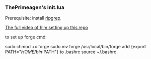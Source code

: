 ### ThePrimeagen's init.lua
Prerequisite: install [ripgrep](https://github.com/BurntSushi/ripgrep).

[The full video of him setting up this repo](https://www.youtube.com/watch?v=w7i4amO_zaE)

to set up forge cmd:

sudo chmod +x forge
sudo mv forge /usr/local/bin/forge
add {export PATH="$HOME/bin:$PATH"} to .bashrc
source ~/.bashrc
